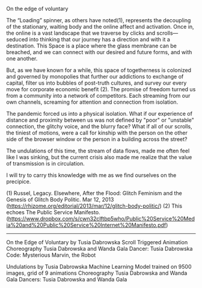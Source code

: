 On the edge of voluntary

The “Loading” spinner, as others have noted(1), represents the decoupling of the stationary, waiting body and the online affect and activation. Once in, the online is a vast landscape that we traverse by clicks and scrolls—seduced into thinking that our journey has a direction and with it a destination. This Space is a place where the glass membrane can be breached, and we can connect with our desired and future forms, and with one another.

But, as we have known for a while, this space of togetherness is colonized and governed by monopolies that further our addictions to exchange of capital, filter us into bubbles of post-truth cultures, and survey our every move for corporate economic benefit (2). The promise of freedom turned us from a community into a network of competitors. Each streaming from our own channels, screaming for attention and connection from isolation.

The pandemic forced us into a physical isolation. What if our experience of distance and proximity between us was not defined by "poor" or "unstable" connection, the glitchy voice, and the blurry face? What if all of our scrolls, the tiniest of motions, were a call for kinship with the person on the other side of the browser window or the person in a building across the street? 

The undulations of this time, the stream of data flows, made me often feel like I was sinking, but the current crisis also made me realize that the value of transmission is in circulation.  

I will try to carry this knowledge with me as we find ourselves on the precipice.






(1) Russel, Legacy. Elsewhere, After the Flood: Glitch Feminism and the Genesis of Glitch Body Politic. Mar 12, 2013 (https://rhizome.org/editorial/2013/mar/12/glitch-body-politic/)
(2) This echoes The Public Service Manifesto. (https://www.dropbox.com/s/cwn32clftbp5who/Public%20Service%20Media%20and%20Public%20Service%20Internet%20Manifesto.pdf)




-----
On the Edge of Voluntary by Tusia Dabrowska
Scroll Triggered Animation
Choreography Tusia Dabrowska and Wanda Gala
Dancer: Tusia Dabrowska
Code: Mysterious Marvin, the Robot

Undulations by Tusia Dabrowska
Machine Learning Model trained on 9500 images, grid of 9 animations
Choreography Tusia Dabrowska and Wanda Gala
Dancers: Tusia Dabrowska and Wanda Gala
